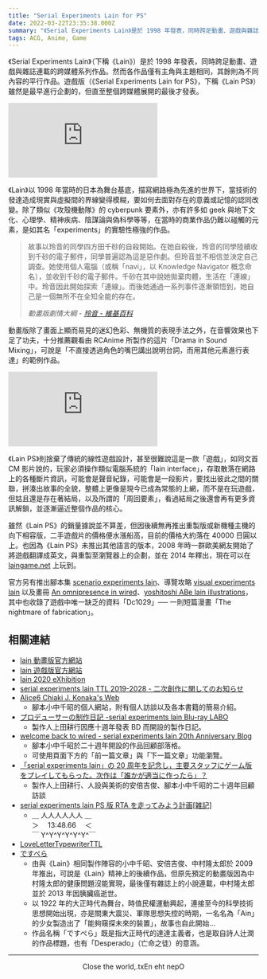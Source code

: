 ```yaml
---
title: "Serial Experiments Lain for PS"
date: 2022-03-22T23:35:38.000Z
summary: "《Serial Experiments Lain》是於 1998 年發表，同時跨足動畫、遊戲與雜誌連載的跨媒體系列作品。然而各作品僅有主角與主題相同，其餘則為不同內容的平行作品。遊戲版雖然最早進行企劃，但直至整個跨媒體展開的最後才發表。"
tags: ACG, Anime, Game
---
```


《Serial Experiments Lain》（下稱《Lain》）是於 1998 年發表，同時跨足動畫、遊戲與雜誌連載的跨媒體系列作品。然而各作品僅有主角與主題相同，其餘則為不同內容的平行作品。遊戲版（《Serial Experiments Lain for PS》，下稱《Lain PS》）雖然是最早進行企劃的，但直至整個跨媒體展開的最後才發表。

<iframe src="https://www.youtube.com/embed/KZONR1BFZ3s" title="YouTube video player" frameborder="0" allow="accelerometer; autoplay; clipboard-write; encrypted-media; gyroscope; picture-in-picture" allowfullscreen></iframe>

<p title="雖然看似複雜難懂，但就是青春期都會經歷過的胡思亂想，
或平常沒事會在網路上看到的東西，再做進一步深掘。
尤其在網路時代其實是和我們很親近的，只是這樣說破就不有趣了(X">
《Lain》以 1998 年當時的日本為舞台基底，描寫網路極為先進的世界下，當技術的發達造成現實與虛擬間的界線變得模糊，要如何去面對存在的意義或記憶的認同改變。除了類似《攻殼機動隊》的 cyberpunk 要素外，亦有許多如 geek 與地下文化、心理學、精神疾病、陰謀論與偽科學等等，在當時的商業作品仍難以碰觸的元素，是如其名「experiments」的實驗性極強的作品。
</p>

> 故事以玲音的同學四方田千砂的自殺開始。在她自殺後，玲音的同學陸續收到千砂的電子郵件，同學普遍認為這是惡作劇。但玲音並不相信並決定自己調查。她使用個人電腦（或稱「navi」，以 Knowledge Navigator 概念命名），並收到千砂的電子郵件。千砂在其中說她拋棄肉體，生活在「連線」中。玲音因此開始探索「連線」。而後她通過一系列事件逐漸領悟到，她自己是一個無所不在全知全能的存在。
>
> _動畫版劇情大綱 - [玲音 - 維基百科](https://zh.wikipedia.org/wiki/%E7%8E%B2%E9%9F%B3)_

動畫版除了畫面上顯而易見的迷幻色彩、無機質的表現手法之外，在音響效果也下足了功夫，十分推薦觀看由 RCAnime 所製作的這片「Drama in Sound Mixing」，可說是「不直接透過角色的嘴巴講出說明台詞，而用其他元素進行表達」的範例作品。

<iframe src="https://www.youtube.com/embed/zowb8QIWTOk" title="YouTube video player" frameborder="0" allow="accelerometer; autoplay; clipboard-write; encrypted-media; gyroscope; picture-in-picture" allowfullscreen></iframe>

《Lain PS》則捨棄了傳統的線性遊戲設計，甚至很難說這是一款「遊戲」，如同文首 CM 影片說的，玩家必須操作類似電腦系統的「lain interface」，存取散落在網路上的各種斷片資訊，可能會是聲音紀錄，可能會是一段影片，要找出彼此之間的關聯，拼湊出故事的全貌，整體上更像是現今已成為常態的上網，而不是在玩遊戲，但姑且還是存在著結局，以及所謂的「周回要素」，看過結局之後還會再有更多資訊解鎖，並逐漸逼近整個作品的核心。

雖然《Lain PS》的銷量據說並不算差，但因後續無再推出重製版或新機種主機的向下相容版，二手遊戲片的價格便水漲船高，目前的價格大約落在 40000 日圓以上。也因為《Lain PS》未推出其他語言的版本，2008 年時一群歐美網友開始了將遊戲翻譯成英文，與重製至瀏覽器上的企劃，並在 2014 年釋出，現在可以在 [laingame.net](https://laingame.net/) 上玩到。

官方另有推出腳本集 [scenario experiments lain](https://www.amazon.co.jp/scenario-experiments-lain%EF%BC%8F%E3%82%B7%E3%83%8A%E3%83%AA%E3%82%AA%E3%82%A8%E3%82%AF%E3%82%B9%E3%83%9A%E3%83%AA%E3%83%A1%E3%83%B3%E3%83%84-%E3%83%AC%E3%82%A4%E3%83%B3-%E6%96%B0%E8%A3%85%E7%89%88-%E5%B0%8F%E4%B8%AD%E5%8D%83%E6%98%AD/dp/4835445678)、導覽攻略 [visual experiments lain](https://www.amazon.co.jp/visual-experiments-lain-%E3%83%93%E3%82%B8%E3%83%A5%E3%82%A2%E3%83%AB%E3%82%A8%E3%82%AF%E3%82%B9%E3%83%9A%E3%83%AA%E3%83%A1%E3%83%B3%E3%83%84-%E3%83%AC%E3%82%A4%E3%83%B3/dp/4835449509) 以及畫冊 [An omnipresence in wired](https://www.amazon.co.jp/omnipresence-wired-%E3%80%8Elain%E3%80%8F-%E7%94%BB%E9%9B%86-%E5%AE%89%E5%80%8D-%E5%90%89%E4%BF%8A/dp/4789713431)、[yoshitoshi ABe lain illustrations](https://www.amazon.co.jp/yoshitoshi-ABe-lain-illustrations-%E5%AE%89%E5%80%8D/dp/4898294871)，其中也收錄了遊戲中唯一缺乏的資料「Dc1029」── 一則短篇漫畫「The nightmare of fabrication」。

## 相關連結

- [lain 動畫版官方網站](https://www.nbcuni.co.jp/rondorobe/anime/lain/)
- [lain 遊戲版官方網站](https://web.archive.org/web/20051025000611/http://www.geneon-ent.co.jp/rondorobe/game/lain/index.html)
- [lain 2020 eXhibition](https://lp.anique.jp/exhibition/lain2020/)
- [serial experiments lain TTL 2019-2028 - 二次創作に関してのお知らせ](https://www.nbcuni.co.jp/rondorobe/anime/lain/ttl/)
- [Alice6 Chiaki J. Konaka's Web](http://www.konaka.com/)
  - 腳本小中千昭的個人網站，附有個人訪談以及各本書籍的簡易介紹。
- [プロデューサーの制作日記 -serial experiments lain Blu-ray LABO](https://www.nbcuni.co.jp/rondorobe/anime/graphid/news/hp0001/list00010002.html)
  - 製作人上田耕行因應十週年發表 BD 而開設的製作日記。
- [welcome back to wired - serial experiments lain 20th Anniversary Blog](https://yamaki-nyx.hatenablog.com/entry/2018/04/27/145823)
  - 腳本小中千昭於二十週年開設的作品回顧部落格。
  - 可使用頁面下方的「前一篇文章」與「下一篇文章」功能瀏覽。
- [「serial experiments lain」の 20 周年を記念し，主要スタッフにゲーム版をプレイしてもらった。次作は「誰かが適当に作ったら」？](https://www.4gamer.net/games/999/G999905/20180905022/)
  - 製作人上田耕行、人設與美術的安倍吉俊、腳本小中千昭的二十週年回顧訪談
- [serial experiments lain PS 版 RTA を走ってみよう計画\[雑記\]](https://note.com/igasub/n/nb1566fb7849c)
  - ＿ 人人人人人人 ＿<br/>＞　 13:48.66 　＜<br/>￣ Y^Y^Y^Y^Y^Y^￣
- [LoveLetterTypewriterTTL](https://github.com/AKIRA-MIYAKE/LoveLetterTypewriterTTL)
- [ですぺら](https://www.amazon.co.jp/%E3%81%A7%E3%81%99%E3%81%BA%E3%82%89%EF%BC%88%E3%83%AD%E3%83%9E%E3%83%B3%E3%82%A2%E3%83%AB%E3%83%90%E3%83%A0%EF%BC%89-%E5%B0%8F%E4%B8%AD-%E5%8D%83%E6%98%AD/dp/4197203284)
  - 由與《Lain》相同製作陣容的小中千昭、安倍吉俊、中村隆太郎於 2009 年推出，可說是《Lain》精神上的後續作品，但原先預定的動畫版因為中村隆太郎的健康問題沒能實現，最後僅有雜誌上的小說連載，中村隆太郎並於 2013 年因胰臟癌逝世。
  - 以 1922 年的大正時代為舞台，時值民權運動興起，連接至今的科學技術思想開始出現，亦是關東大震災、軍隊思想失控的時期，一名名為「Ain」的少女製造出了「能夠窺探未來的裝置」，故事也自此開始…
  - 作品名稱「ですぺら」既是指大正時代的達達主義者，也是取自詩人辻潤的作品標題，也有「Desperado」（亡命之徒）的意涵。

---

<div style="text-align: center;">Close the world,.txEn eht nepO</div>
